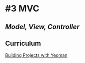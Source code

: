 # #3 MVC 
## _Model, View, Controller_

## Curriculum
[Building Projects with Yeoman](https://docs.microsoft.com/en-us/aspnet/core/client-side/yeoman?#building-projects-with-yeoman)
